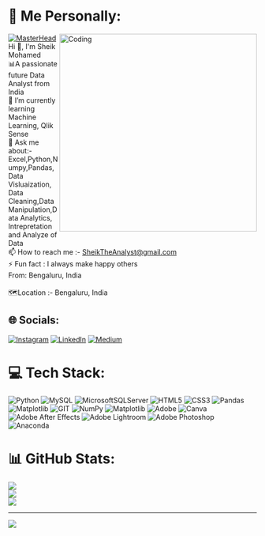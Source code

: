 # 💫 Me Personally:
[![MasterHead](https://qrangers.com/wp-content/uploads/2021/09/Banner-Introduction-to-3D-Animation.png)](https://SFutureAnalyst.in)
<img align="right" alt="Coding" width="400" src="https://user-images.githubusercontent.com/74038190/212748842-9fcbad5b-6173-4175-8a61-521f3dbb7514.gif">
 Hi 👋, I'm Sheik Mohamed<br> 
📊A passionate future Data Analyst from India<br>
🌱 I’m currently learning Machine Learning, Qlik Sense<br>
💬 Ask me about:- Excel,Python,Numpy,Pandas,Data Visluaization, Data Cleaning,Data Manipulation,Data Analytics, Intrepretation and Analyze of Data<br>
📫 How to reach me :- SheikTheAnalyst@gmail.com<br>⚡ Fun fact : I always make happy others<br> From: Bengaluru, India<br><br>
🗺️Location :- Bengaluru, India

## 🌐 Socials:
[![Instagram](https://img.shields.io/badge/Instagram-%23E4405F.svg?logo=Instagram&logoColor=white)](https://instagram.com/__.sheik_mohamed.>___) [![LinkedIn](https://img.shields.io/badge/LinkedIn-%230077B5.svg?logo=linkedin&logoColor=white)](https://www.linkedin.com/in/sheik-mohamed-2b1921286) [![Medium](https://img.shields.io/badge/Medium-12100E?logo=medium&logoColor=white)](https://medium.com/@@SheikMohamedS) 

# 💻 Tech Stack:
![Python](https://img.shields.io/badge/python-3670A0?style=for-the-badge&logo=python&logoColor=ffdd54) ![MySQL](https://img.shields.io/badge/mysql-%2300000f.svg?style=for-the-badge&logo=mysql&logoColor=white) ![MicrosoftSQLServer](https://img.shields.io/badge/Microsoft%20SQL%20Server-CC2927?style=for-the-badge&logo=microsoft%20sql%20server&logoColor=white) ![HTML5](https://img.shields.io/badge/html5-%23E34F26.svg?style=for-the-badge&logo=html5&logoColor=white) ![CSS3](https://img.shields.io/badge/css3-%231572B6.svg?style=for-the-badge&logo=css3&logoColor=white) ![Pandas](https://img.shields.io/badge/pandas-%23150458.svg?style=for-the-badge&logo=pandas&logoColor=white) ![Matplotlib](https://img.shields.io/badge/Matplotlib-%23ffffff.svg?style=for-the-badge&logo=Matplotlib&logoColor=black) ![GIT](https://img.shields.io/badge/Git-fc6d26?style=for-the-badge&logo=git&logoColor=white) ![NumPy](https://img.shields.io/badge/numpy-%23013243.svg?style=for-the-badge&logo=numpy&logoColor=white) ![Matplotlib](https://img.shields.io/badge/Matplotlib-%23ffffff.svg?style=for-the-badge&logo=Matplotlib&logoColor=black) ![Adobe](https://img.shields.io/badge/adobe-%23FF0000.svg?style=for-the-badge&logo=adobe&logoColor=white) ![Canva](https://img.shields.io/badge/Canva-%2300C4CC.svg?style=for-the-badge&logo=Canva&logoColor=white) ![Adobe After Effects](https://img.shields.io/badge/Adobe%20After%20Effects-9999FF.svg?style=for-the-badge&logo=Adobe%20After%20Effects&logoColor=white) ![Adobe Lightroom](https://img.shields.io/badge/Adobe%20Lightroom-31A8FF.svg?style=for-the-badge&logo=Adobe%20Lightroom&logoColor=white) ![Adobe Photoshop](https://img.shields.io/badge/adobe%20photoshop-%2331A8FF.svg?style=for-the-badge&logo=adobe%20photoshop&logoColor=white) ![Anaconda](https://img.shields.io/badge/Anaconda-%2344A833.svg?style=for-the-badge&logo=anaconda&logoColor=white)
# 📊 GitHub Stats:
![](https://github-readme-stats.vercel.app/api?username=SFutureAnalyst&theme=dark&hide_border=false&include_all_commits=false&count_private=false)<br/>
![](https://github-readme-streak-stats.herokuapp.com/?user=SFutureAnalyst&theme=dark&hide_border=false)<br/>
![](https://github-readme-stats.vercel.app/api/top-langs/?username=SFutureAnalyst&theme=dark&hide_border=false&include_all_commits=false&count_private=false&layout=compact)

---
[![](https://visitcount.itsvg.in/api?id=SFutureAnalyst&icon=0&color=4)](https://visitcount.itsvg.in)

<!-- Proudly created with GPRM ( https://gprm.itsvg.in ) -->
